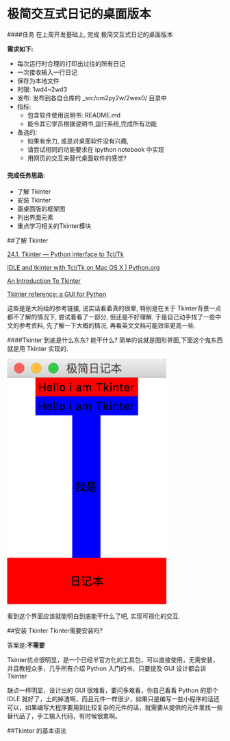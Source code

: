 # 极简交互式日记的桌面版本

####任务
在上周开发基础上, 完成 极简交互式日记的桌面版本

**需求如下:**

- 每次运行时合理的打印出过往的所有日记
- 一次接收输入一行日记
- 保存为本地文件
- 时限: 1wd4~2wd3
- 发布: 发布到各自仓库的 _src/om2py2w/2wex0/ 目录中
- 指标:
    - 包含软件使用说明书: README.md
    - 能令其它学员根据说明书,运行系统,完成所有功能
- 备选的:
    - 如果有余力, 或是对桌面软件没有兴趣, 
    - 请尝试相同的功能要求在 ipython notebook 中实现
    - 用网页的交互来替代桌面软件的感觉?

#### 完成任务思路:

* 了解 Tkinter
* 安装 Tkinter
* 画桌面版的框架图
* 列出界面元素
* 重点学习相关的Tkinter模块


##了解 Tkinter


[24.1. Tkinter — Python interface to Tcl/Tk](https://docs.python.org/2.7/library/tkinter.html)

[IDLE and tkinter with Tcl/Tk on Mac OS X | Python.org](https://www.python.org/download/mac/tcltk/)

[An Introduction To Tkinter](http://effbot.org/tkinterbook/tkinter-index.htm)

[Tkinter reference: a GUI for Python](http://infohost.nmt.edu/tcc/help/pubs/tkinter)

这些是是大妈给的参考链接, 说实话看着真的很晕, 特别是在关于 Tkinter背景一点都不了解的情况下, 尝试着看了一部分, 但还是不好理解.
于是自己动手找了一些中文的参考资料, 先了解一下大概的情况, 再看英文文档可能效率更高一些.

####Tkinter 到底是什么东东? 能干什么?
简单的说就是图形界面,下面这个鬼东西就是用 Tkinter 实现的.

![](QQ20151027-0@2x.png)

看到这个界面应该就能明白到底能干什么了吧, 实现可视化的交互.

##安装 Tkinter
Tkinter需要安装吗?
 
答案是:**不需要**

Tkinter优点很明显，是一个已经半官方化的工具包，可以直接使用，无需安装，并且教程众多，几乎所有介绍 Python 入门的书，只要提及 GUI 设计都会讲 Tkinter

缺点一样明显，设计出的 GUI 很难看，要问多难看，你自己看看 Python 的那个 IDLE 就好了，土的掉渣啊，而且元件一样很少，如果只是编写一些小程序的话还可以，如果编写大程序要用到比较复杂的元件的话，就需要从提供的元件里找一些替代品了，手工输入代码，有时候很累啊。

##Tkinter 的基本语法




